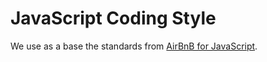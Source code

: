 # JavaScript Coding Style

We use as a base the standards from [AirBnB for JavaScript](https://github.com/airbnb/javascript).
